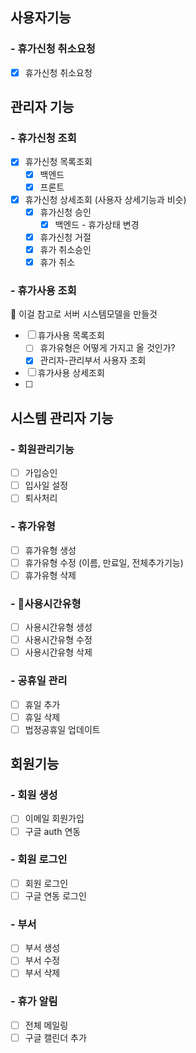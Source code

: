 ## 사용자기능

### - 휴가신청 취소요청
- [x] 휴가신청 취소요청

## 관리자 기능

### - 휴가신청 조회
- [x] 휴가신청 목록조회
	- [x] 백엔드
	- [x] 프론트
- [x] 휴가신청 상세조회 (사용자 상세기능과 비슷)
	- [x] 휴가신청 승인
		- [x] 백엔드 - 휴가상태 변경
	- [x] 휴가신청 거절
	- [x] 휴가 취소승인
	- [x] 휴가 취소

### - 휴가사용 조회
🔔 이걸 참고로 서버 시스템모델을 만들것
- [ ] 휴가사용 목록조회
	- [ ] 휴가유형은 어떻게 가지고 올 것인가?
	- [x] 관리자-관리부서 사용자 조회
- [ ] 휴가사용 상세조회
- [ ] 

## 시스템 관리자 기능

### - 회원관리기능
- [ ] 가입승인
- [ ] 입사일 설정
- [ ] 퇴사처리

### - 휴가유형
- [ ] 휴가유형 생성
- [ ] 휴가유형 수정 (이름, 만료일, 전체추가기능)
- [ ] 휴가유형 삭제

### - 사용시간유형
- [ ] 사용시간유형 생성
- [ ] 사용시간유형 수정 
- [ ] 사용시간유형 삭제

### - 공휴일 관리
- [ ] 휴일 추가
- [ ] 휴일 삭제
- [ ] 법정공휴일 업데이트

## 회원기능

### - 회원 생성

- [ ] 이메일 회원가입
- [ ] 구글 auth 연동

### - 회원 로그인
- [ ] 회원 로그인
- [ ] 구글 연동 로그인

### - 부서
- [ ] 부서 생성
- [ ] 부서 수정
- [ ] 부서 삭제

### - 휴가 알림
- [ ] 전체 메일링
- [ ] 구글 캘린더 추가